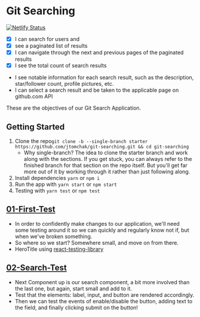 # Git Searching

[![Netlify Status](https://api.netlify.com/api/v1/badges/7fa21442-8dc8-4805-8d6d-5cd9e9047b76/deploy-status)](https://app.netlify.com/sites/git-searching/deploys)

- [x] I can search for users and
- [x] see a paginated list of results
- [x] I can navigate through the next and previous pages of the paginated results
- [x] I see the total count of search results
- I see notable information for each search result, such as the description, star/follower count, profile pictures, etc.
- I can select a search result and be taken to the applicable page on github.com API

These are the objectives of our Git Search Application.

## Getting Started

1. Clone the repo`git clone -b --single-branch starter https://github.com/jtomchak/git-searching.git && cd git-searching`
   - Why single-branch? The idea to clone the starter branch and work along with the sections. If you get stuck, you can always refer to the finished branch for that section on the repo itself. But you'll get far more out of it by working through it rather than just following along.
2. Install dependencies `yarn` or `npm i`
3. Run the app with `yarn start` or `npm start`
4. Testing with `yarn test` or `npm test`

## [01-First-Test](https://github.com/jtomchak/git-searching/tree/01-first-test)

- In order to confidently make changes to our application, we'll need some testing around it so we can quickly and regularly know not if, but when we've broken something.
- So where so we start? Somewhere small, and move on from there.
- HeroTitle using [react-testing-library](https://testing-library.com/docs/react-testing-library/intro)

## [02-Search-Test](https://github.com/jtomchak/git-searching/tree/02-search-test)

- Next Component up is our search component, a bit more involved than the last one, but again, start small and add to it.
- Test that the elements: label, input, and button are rendered accordingly.
- Then we can test the events of enable/disable the button, adding text to the field, and finally clicking submit on the button!
